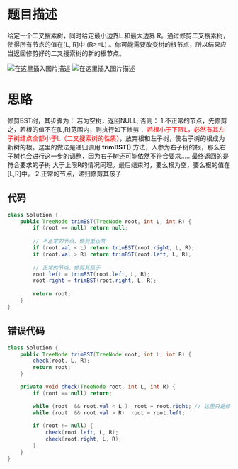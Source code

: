 # 题目描述
给定一个二叉搜索树，同时给定最小边界L 和最大边界 R。通过修剪二叉搜索树，使得所有节点的值在[L, R]中 (R>=L) 。你可能需要改变树的根节点，所以结果应当返回修剪好的二叉搜索树的新的根节点。


![在这里插入图片描述](https://img-blog.csdnimg.cn/20200606003029604.png)
![在这里插入图片描述](https://img-blog.csdnimg.cn/20200606003053172.png)
# 思路
 修剪BST树，其步骤为：
   若为空树，返回NULL;
   否则：
      1.不正常的节点，先修剪之，若根的值不在[L,R]范围内，则执行如下修剪：
          <font color=red>  若根小于下限L，必然有其左子树结点全部小于L（二叉搜索树的性质）</font>，放弃根和左子树，使右子树的根成为新树的根。这里的做法是递归调用 **trimBST()** 方法，入参为右子树的根，那么右子树也会进行这一步的调整，因为右子树还可能依然不符合要求......最终返回的是符合要求的子树
           大于上限R的情况同理。最后结束时，要么根为空，要么根的值在[L,R]中。
2.正常的节点，递归修剪其孩子

## 代码

```java
class Solution {
    public TreeNode trimBST(TreeNode root, int L, int R) {
        if (root == null) return null;
        
        // 不正常的节点，修剪至正常
        if (root.val < L) return trimBST(root.right, L, R);
        if (root.val > R) return trimBST(root.left, L, R);
        
        // 正常的节点，修剪其孩子
        root.left = trimBST(root.left, L, R);
        root.right = trimBST(root.right, L, R);
        
        return root;
    }
}
```

## 错误代码

```java
class Solution {
    public TreeNode trimBST(TreeNode root, int L, int R) {
    	check(root, L, R);
    	return root;
    }

    private void check(TreeNode root, int L, int R) {
    	if (root == null) return;

		while (root  && root.val < L )  root = root.right; // 这里只是修改了临时变量（root）所指向的对象，而原树的结构没有改变
		while (root  && root.val > R)  root = root.left;
		
		if (root != null) {
			check(root.left, L, R); 
			check(root.right, L, R); 
		}
    }
}
```